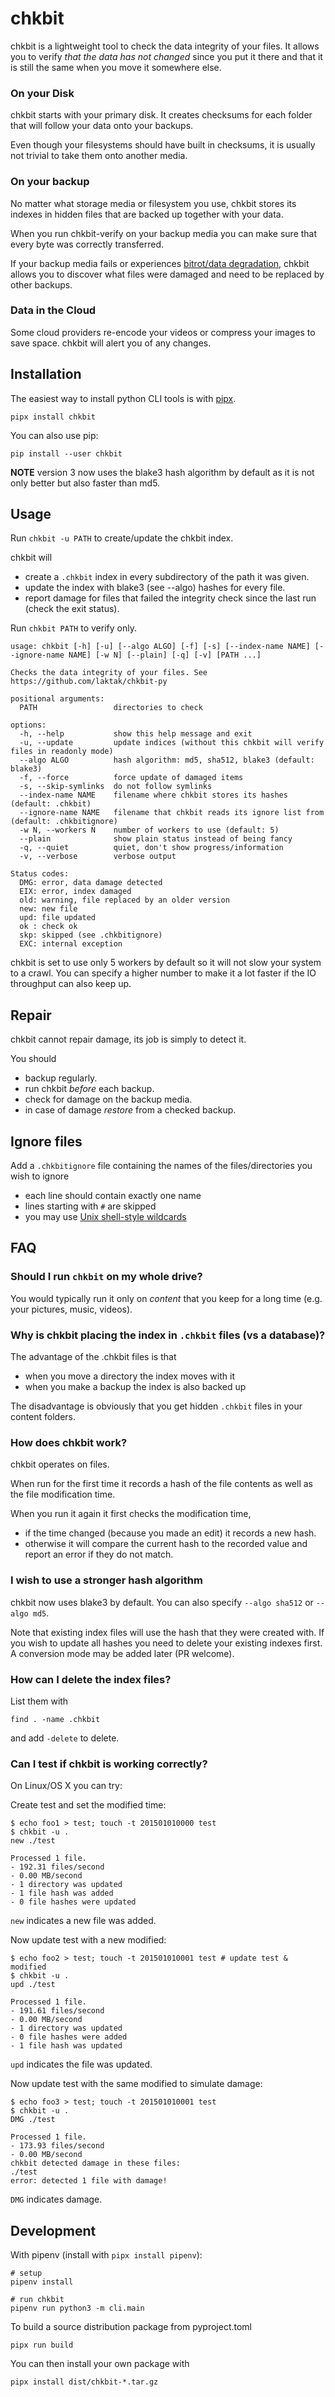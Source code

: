 # chkbit

chkbit is a lightweight tool to check the data integrity of your files. It allows you to verify *that the data has not changed* since you put it there and that it is still the same when you move it somewhere else.

### On your Disk

chkbit starts with your primary disk. It creates checksums for each folder that will follow your data onto your backups.

Even though your filesystems should have built in checksums, it is usually not trivial to take them onto another media.

### On your backup

No matter what storage media or filesystem you use, chkbit stores its indexes in hidden files that are backed up together with your data.

When you run chkbit-verify on your backup media you can make sure that every byte was correctly transferred.

If your backup media fails or experiences [bitrot/data degradation](https://en.wikipedia.org/wiki/Data_degradation), chkbit allows you to discover what files were damaged and need to be replaced by other backups.

### Data in the Cloud

Some cloud providers re-encode your videos or compress your images to save space. chkbit will alert you of any changes.

## Installation

The easiest way to install python CLI tools is with [pipx](https://pipx.pypa.io/latest/installation/).

```
pipx install chkbit
```

You can also use pip:

```
pip install --user chkbit
```

**NOTE** version 3 now uses the blake3 hash algorithm by default as it is not only better but also faster than md5.

## Usage

Run `chkbit -u PATH` to create/update the chkbit index.

chkbit will

- create a `.chkbit` index in every subdirectory of the path it was given.
- update the index with blake3 (see --algo) hashes for every file.
- report damage for files that failed the integrity check since the last run (check the exit status).

Run `chkbit PATH` to verify only.

```
usage: chkbit [-h] [-u] [--algo ALGO] [-f] [-s] [--index-name NAME] [--ignore-name NAME] [-w N] [--plain] [-q] [-v] [PATH ...]

Checks the data integrity of your files. See https://github.com/laktak/chkbit-py

positional arguments:
  PATH                 directories to check

options:
  -h, --help           show this help message and exit
  -u, --update         update indices (without this chkbit will verify files in readonly mode)
  --algo ALGO          hash algorithm: md5, sha512, blake3 (default: blake3)
  -f, --force          force update of damaged items
  -s, --skip-symlinks  do not follow symlinks
  --index-name NAME    filename where chkbit stores its hashes (default: .chkbit)
  --ignore-name NAME   filename that chkbit reads its ignore list from (default: .chkbitignore)
  -w N, --workers N    number of workers to use (default: 5)
  --plain              show plain status instead of being fancy
  -q, --quiet          quiet, don't show progress/information
  -v, --verbose        verbose output

Status codes:
  DMG: error, data damage detected
  EIX: error, index damaged
  old: warning, file replaced by an older version
  new: new file
  upd: file updated
  ok : check ok
  skp: skipped (see .chkbitignore)
  EXC: internal exception
```

chkbit is set to use only 5 workers by default so it will not slow your system to a crawl. You can specify a higher number to make it a lot faster if the IO throughput can also keep up.

## Repair

chkbit cannot repair damage, its job is simply to detect it.

You should

- backup regularly.
- run chkbit *before* each backup.
- check for damage on the backup media.
- in case of damage *restore* from a checked backup.

## Ignore files

Add a `.chkbitignore` file containing the names of the files/directories you wish to ignore

- each line should contain exactly one name
- lines starting with `#` are skipped
- you may use [Unix shell-style wildcards](https://docs.python.org/3.8/library/fnmatch.html)

## FAQ

### Should I run `chkbit` on my whole drive?

You would typically run it only on *content* that you keep for a long time (e.g. your pictures, music, videos).

### Why is chkbit placing the index in `.chkbit` files (vs a database)?

The advantage of the .chkbit files is that

- when you move a directory the index moves with it
- when you make a backup the index is also backed up

The disadvantage is obviously that you get hidden `.chkbit` files in your content folders.

### How does chkbit work?

chkbit operates on files.

When run for the first time it records a hash of the file contents as well as the file modification time.

When you run it again it first checks the modification time,

- if the time changed (because you made an edit) it records a new hash.
- otherwise it will compare the current hash to the recorded value and report an error if they do not match.

### I wish to use a stronger hash algorithm

chkbit now uses blake3 by default. You can also specify `--algo sha512` or `--algo md5`.

Note that existing index files will use the hash that they were created with. If you wish to update all hashes you need to delete your existing indexes first. A conversion mode may be added later (PR welcome).

### How can I delete the index files?

List them with

```
find . -name .chkbit
```

and add `-delete` to delete.

### Can I test if chkbit is working correctly?

On Linux/OS X you can try:

Create test and set the modified time:
```
$ echo foo1 > test; touch -t 201501010000 test
$ chkbit -u .
new ./test

Processed 1 file.
- 192.31 files/second
- 0.00 MB/second
- 1 directory was updated
- 1 file hash was added
- 0 file hashes were updated
```

`new` indicates a new file was added.

Now update test with a new modified:
```
$ echo foo2 > test; touch -t 201501010001 test # update test & modified
$ chkbit -u .
upd ./test

Processed 1 file.
- 191.61 files/second
- 0.00 MB/second
- 1 directory was updated
- 0 file hashes were added
- 1 file hash was updated
```

`upd` indicates the file was updated.

Now update test with the same modified to simulate damage:
```
$ echo foo3 > test; touch -t 201501010001 test
$ chkbit -u .
DMG ./test

Processed 1 file.
- 173.93 files/second
- 0.00 MB/second
chkbit detected damage in these files:
./test
error: detected 1 file with damage!
```

`DMG` indicates damage.

## Development

With pipenv (install with `pipx install pipenv`):

```
# setup
pipenv install

# run chkbit
pipenv run python3 -m cli.main
```

To build a source distribution package from pyproject.toml
```
pipx run build
```

You can then install your own package with
```
pipx install dist/chkbit-*.tar.gz
```

